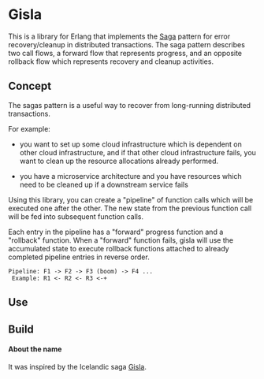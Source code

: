 Gisla
=====
This is a library for Erlang that implements the [Saga][saga-paper] pattern for
error recovery/cleanup in distributed transactions.  The saga pattern describes
two call flows, a forward flow that represents progress, and an opposite
rollback flow which represents recovery and cleanup activities.

Concept
-------
The sagas pattern is a useful way to recover from long-running distributed
transactions. 

For example:

* you want to set up some cloud infrastructure which is dependent on other
  cloud infrastructure, and if that other cloud infrastructure fails, you want
  to clean up the resource allocations already performed.

* you have a microservice architecture and you have resources which need to be
  cleaned up if a downstream service fails

Using this library, you can create a "pipeline" of function calls which will be
executed one after the other.  The new state from the previous function call
will be fed into subsequent function calls.

Each entry in the pipeline has a "forward" progress function and a "rollback"
function.  When a "forward" function fails, gisla will use the accumulated
state to execute rollback functions attached to already completed pipeline
entries in reverse order.

```
Pipeline: F1 -> F2 -> F3 (boom) -> F4 ...
 Example: R1 <- R2 <- R3 <-+
```

Use
---




Build
-----


#### About the name ####

It was inspired by the Icelandic saga [Gisla][gisla-saga].


[saga-paper]: http://www.cs.cornell.edu/andru/cs711/2002fa/reading/sagas.pdf
[gisla-saga]: https://en.wikipedia.org/wiki/G%C3%ADsla_saga

